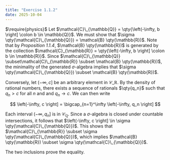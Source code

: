 ```yaml
---
title: "Exercise 1.1.2"
date: 2025-10-04
---
```

$\require{physics}$
Let $\mathcal{C}\_{\mathbb{Q}} = \qty{\left(-\infty, b \right] \colon b \in \mathbb{Q}}$. 
We must show that $\sigma \qty(\mathcal{C}\_{\mathbb{Q}}) = \mathcal{B} \qty(\mathbb{R})$. 
Note that by *Proposition 1.1.4*, $\mathcal{B} \qty(\mathbb{R})$ is generated by the collection $\mathcal{C}_{\mathbb{R}} = \qty{\left(-\infty, b \right] \colon b \in \mathbb{R}}$. 
Since $\mathcal{C}\_{\mathbb{Q}} \subset\mathcal{C}\_{\mathbb{R}}  \subset \mathcal{B} \qty(\mathbb{R})$, the minimality of the generated $\sigma$-algebra implies that $\sigma \qty(\mathcal{C}\_{\mathbb{Q}}) \subset \mathcal{B} \qty(\mathbb{R})$. 

Conversely, let $\left(-\infty, c \right]$ be an arbitrary element in $\mathcal{C}\_{\mathbb{R}}$. 
By the density of rational numbers, there exists a sequence of rationals $\qty{q_n}$ such that $q_n > c$ for all $n$ and and $q_n \to c$. 
We can then write 

$$
  \left(-\infty, c \right] = \bigcap_{n=1}^\infty \left(-\infty, q_n \right]
$$

Each interval $\left(-\infty, q_n \right]$ is in $\mathcal{C}_{\mathbb{Q}}$. 
Since a $\sigma$-algebra is closed under countable intersections, it follows that $\left(-\infty, c \right] \in \sigma \qty(\mathcal{C}\_{\mathbb{Q}})$. 
This shows that $\mathcal{C}\_{\mathbb{R}} \subset \sigma \qty(\mathcal{C}\_{\mathbb{Q}})$, which implies $\mathcal{B} \qty(\mathbb{R}) \subset \sigma \qty(\mathcal{C}\_{\mathbb{Q}})$. 

The two inclusions prove the equality.

